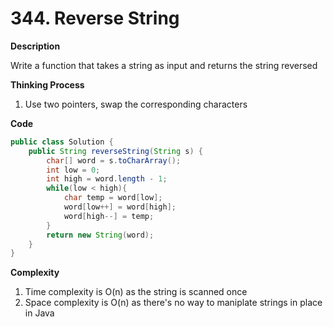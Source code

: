 # 344. Reverse String

**Description**

Write a function that takes a string as input and returns the string reversed

**Thinking Process**

1. Use two pointers, swap the corresponding characters

**Code**

```java
public class Solution {
    public String reverseString(String s) {
        char[] word = s.toCharArray();
        int low = 0;
        int high = word.length - 1;
        while(low < high){
            char temp = word[low];
            word[low++] = word[high];
            word[high--] = temp;
        }
        return new String(word);
    }
}
```

**Complexity**

1. Time complexity is O(n) as the string is scanned once
2. Space complexity is O(n) as there's no way to maniplate strings in place in Java